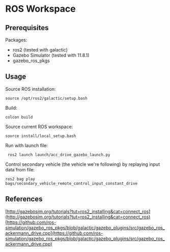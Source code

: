 # ROS Workspace

## Prerequisites

Packages:

* ros2 (tested with galactic)
* Gazebo Simulator (tested with 11.8.1)
* gazebo_ros_pkgs

## Usage

Source ROS installation:

	source /opt/ros2/galactic/setup.bash

Build:

	colcon build

Source current ROS workspace:

	source install/local_setup.bash

Run with launch file:

	 ros2 launch launch/acc_drive_gazebo_launch.py

Control secondary vehicle (the vehicle we're following) by replaying input data from file:

	ros2 bag play bags/secondary_vehicle_remote_control_input_constant_drive

## References

[http://gazebosim.org/tutorials?tut=ros2_installing&cat=connect_ros](http://gazebosim.org/tutorials?tut=ros2_installing&cat=connect_ros)
[https://github.com/ros-simulation/gazebo_ros_pkgs/blob/galactic/gazebo_plugins/src/gazebo_ros_ackermann_drive.cpp](https://github.com/ros-simulation/gazebo_ros_pkgs/blob/galactic/gazebo_plugins/src/gazebo_ros_ackermann_drive.cpp)
